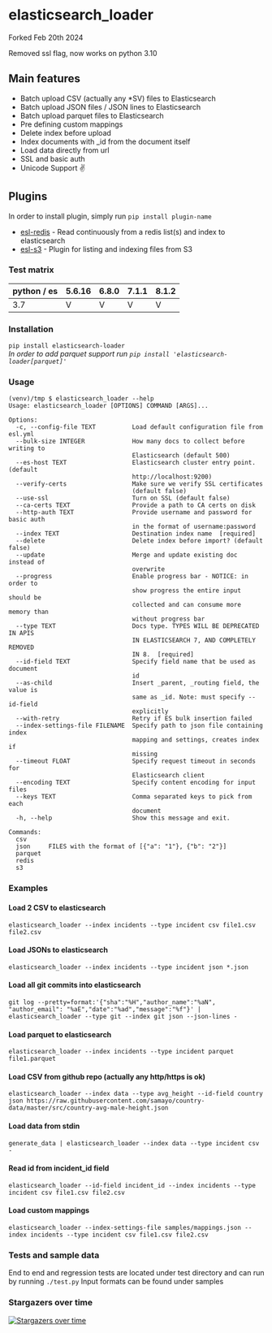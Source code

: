 # elasticsearch_loader 

Forked Feb 20th 2024

Removed ssl flag, now works on python 3.10

## Main features

-   Batch upload CSV (actually any \*SV) files to Elasticsearch
-   Batch upload JSON files / JSON lines to Elasticsearch
-   Batch upload parquet files to Elasticsearch
-   Pre defining custom mappings
-   Delete index before upload
-   Index documents with \_id from the document itself
-   Load data directly from url
-   SSL and basic auth
-   Unicode Support ✌️

## Plugins
In order to install plugin, simply run `pip install plugin-name`
-   [esl-redis](https://pypi.org/project/esl-redis) - Read continuously from a redis list(s) and index to elasticsearch
-   [esl-s3](https://pypi.org/project/esl-s3) - Plugin for listing and indexing files from S3

### Test matrix

| python / es | 5.6.16 | 6.8.0 | 7.1.1 | 8.1.2 |
| ----------- | ----- | ----- | ----- | ----- |
| 3.7         | V     | V     | V     | V     |

### Installation

`pip install elasticsearch-loader`  
_In order to add parquet support run `pip install 'elasticsearch-loader[parquet]'`_

### Usage

```
(venv)/tmp $ elasticsearch_loader --help
Usage: elasticsearch_loader [OPTIONS] COMMAND [ARGS]...

Options:
  -c, --config-file TEXT          Load default configuration file from esl.yml
  --bulk-size INTEGER             How many docs to collect before writing to
                                  Elasticsearch (default 500)
  --es-host TEXT                  Elasticsearch cluster entry point. (default
                                  http://localhost:9200)
  --verify-certs                  Make sure we verify SSL certificates
                                  (default false)
  --use-ssl                       Turn on SSL (default false)
  --ca-certs TEXT                 Provide a path to CA certs on disk
  --http-auth TEXT                Provide username and password for basic auth
                                  in the format of username:password
  --index TEXT                    Destination index name  [required]
  --delete                        Delete index before import? (default false)
  --update                        Merge and update existing doc instead of
                                  overwrite
  --progress                      Enable progress bar - NOTICE: in order to
                                  show progress the entire input should be
                                  collected and can consume more memory than
                                  without progress bar
  --type TEXT                     Docs type. TYPES WILL BE DEPRECATED IN APIS
                                  IN ELASTICSEARCH 7, AND COMPLETELY REMOVED
                                  IN 8.  [required]
  --id-field TEXT                 Specify field name that be used as document
                                  id
  --as-child                      Insert _parent, _routing field, the value is
                                  same as _id. Note: must specify --id-field
                                  explicitly
  --with-retry                    Retry if ES bulk insertion failed
  --index-settings-file FILENAME  Specify path to json file containing index
                                  mapping and settings, creates index if
                                  missing
  --timeout FLOAT                 Specify request timeout in seconds for
                                  Elasticsearch client
  --encoding TEXT                 Specify content encoding for input files
  --keys TEXT                     Comma separated keys to pick from each
                                  document
  -h, --help                      Show this message and exit.

Commands:
  csv
  json     FILES with the format of [{"a": "1"}, {"b": "2"}]
  parquet
  redis
  s3

```

### Examples

#### Load 2 CSV to elasticsearch

`elasticsearch_loader --index incidents --type incident csv file1.csv file2.csv`

#### Load JSONs to elasticsearch

`elasticsearch_loader --index incidents --type incident json *.json`

#### Load all git commits into elasticsearch

`git log --pretty=format:'{"sha":"%H","author_name":"%aN", "author_email": "%aE","date":"%ad","message":"%f"}' | elasticsearch_loader --type git --index git json --json-lines -`

#### Load parquet to elasticsearch

`elasticsearch_loader --index incidents --type incident parquet file1.parquet`

#### Load CSV from github repo (actually any http/https is ok)

`elasticsearch_loader --index data --type avg_height --id-field country json https://raw.githubusercontent.com/samayo/country-data/master/src/country-avg-male-height.json`

#### Load data from stdin

`generate_data | elasticsearch_loader --index data --type incident csv -`

#### Read id from incident_id field

`elasticsearch_loader --id-field incident_id --index incidents --type incident csv file1.csv file2.csv`

#### Load custom mappings

`elasticsearch_loader --index-settings-file samples/mappings.json --index incidents --type incident csv file1.csv file2.csv`

### Tests and sample data

End to end and regression tests are located under test directory and can run by running `./test.py`
Input formats can be found under samples

### Stargazers over time

[![Stargazers over time](https://starcharts.herokuapp.com/moshe/elasticsearch_loader.svg)](https://starcharts.herokuapp.com/moshe/elasticsearch_loader)
